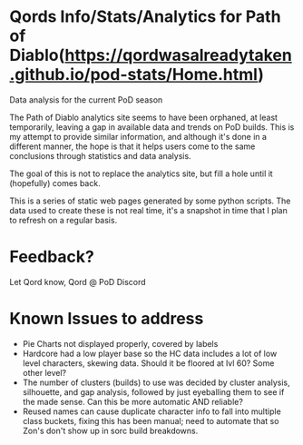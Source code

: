# Qords Info/Stats/Analytics for Path of Diablo(https://qordwasalreadytaken.github.io/pod-stats/Home.html)
Data analysis for the current PoD season

The Path of Diablo analytics site seems to have been orphaned, at least temporarily, leaving a gap in available data and trends on PoD builds. This is my attempt to provide similar information, and although it's done in a different manner, the hope is that it helps users come to the same conclusions through statistics and data analysis.

The goal of this is not to replace the analytics site, but fill a hole until it (hopefully) comes back. 

This is a series of static web pages generated by some python scripts. The data used to create these is not real time, it's a snapshot in time that I plan to refresh on a regular basis.

# Feedback?
Let Qord know, Qord @ PoD Discord 

# Known Issues to address
* Pie Charts not displayed properly, covered by labels
* Hardcore had a low player base so the HC data includes a lot of low level characters, skewing data. Should it be floored at lvl 60? Some other level?
* The number of clusters (builds) to use was decided by cluster analysis, silhouette, and gap analysis, followed by just eyeballing them to see if the made sense. Can this be more automatic AND reliable?
* Reused names can cause duplicate character info to fall into multiple class buckets, fixing this has been manual; need to automate that so Zon's don't show up in sorc build breakdowns. 

